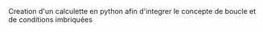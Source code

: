 Creation d'un calculette en python afin d'integrer le concepte de boucle et de conditions imbriquées
